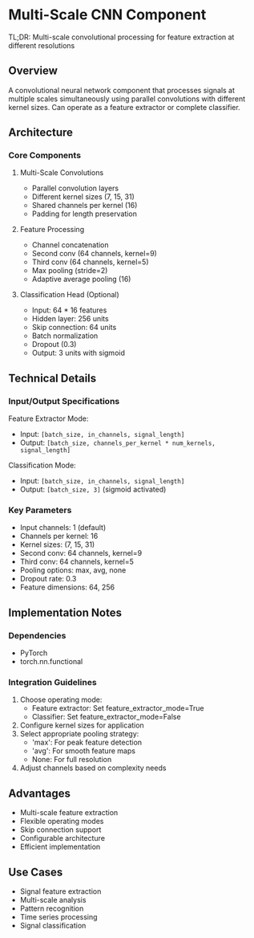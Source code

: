 # Multi-Scale CNN Component

TL;DR: Multi-scale convolutional processing for feature extraction at different resolutions

## Overview
A convolutional neural network component that processes signals at multiple scales simultaneously using parallel convolutions with different kernel sizes. Can operate as a feature extractor or complete classifier.

## Architecture

### Core Components
1. Multi-Scale Convolutions
   - Parallel convolution layers
   - Different kernel sizes (7, 15, 31)
   - Shared channels per kernel (16)
   - Padding for length preservation

2. Feature Processing
   - Channel concatenation
   - Second conv (64 channels, kernel=9)
   - Third conv (64 channels, kernel=5)
   - Max pooling (stride=2)
   - Adaptive average pooling (16)

3. Classification Head (Optional)
   - Input: 64 * 16 features
   - Hidden layer: 256 units
   - Skip connection: 64 units
   - Batch normalization
   - Dropout (0.3)
   - Output: 3 units with sigmoid

## Technical Details

### Input/Output Specifications
Feature Extractor Mode:
- Input: `[batch_size, in_channels, signal_length]`
- Output: `[batch_size, channels_per_kernel * num_kernels, signal_length]`

Classification Mode:
- Input: `[batch_size, in_channels, signal_length]`
- Output: `[batch_size, 3]` (sigmoid activated)

### Key Parameters
- Input channels: 1 (default)
- Channels per kernel: 16
- Kernel sizes: (7, 15, 31)
- Second conv: 64 channels, kernel=9
- Third conv: 64 channels, kernel=5
- Pooling options: max, avg, none
- Dropout rate: 0.3
- Feature dimensions: 64, 256

## Implementation Notes

### Dependencies
- PyTorch
- torch.nn.functional

### Integration Guidelines
1. Choose operating mode:
   - Feature extractor: Set feature_extractor_mode=True
   - Classifier: Set feature_extractor_mode=False
2. Configure kernel sizes for application
3. Select appropriate pooling strategy:
   - 'max': For peak feature detection
   - 'avg': For smooth feature maps
   - None: For full resolution
4. Adjust channels based on complexity needs

## Advantages
- Multi-scale feature extraction
- Flexible operating modes
- Skip connection support
- Configurable architecture
- Efficient implementation

## Use Cases
- Signal feature extraction
- Multi-scale analysis
- Pattern recognition
- Time series processing
- Signal classification 